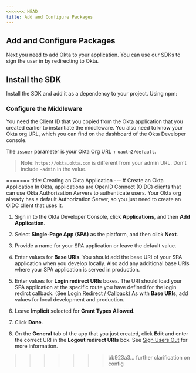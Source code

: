 ```yaml
---
<<<<<<< HEAD
title: Add and Configure Packages
---
```

## Add and Configure Packages

Next you need to add Okta to your application. You can use our SDKs to sign the user in by redirecting to Okta.

## Install the SDK
Install the SDK and add it as a dependency to your project. Using npm:

<StackSelector snippet="installsdk"/>

### Configure the Middleware

You need the Client ID that you copied from the Okta application that you created earlier to instantiate the middleware. You also need to know your Okta org URL, which you can find on the dashboard of the Okta Developer console.

The `issuer` parameter is your Okta Org URL + `oauth2/default`.

<StackSelector snippet="config"/>

> Note: `https://okta.okta.com` is different from your admin URL. Don't include `-admin` in the value.

<StackSelector snippet="attachcomponentsetc"/>
=======
title: Creating an Okta Application
---
# Create an Okta Application
In Okta, applications are OpenID Connect (OIDC) clients that can use Okta Authorization Aervers to authenticate users. Your Okta org already has a default Authorization Server, so you just need to create an OIDC client that uses it.

1. Sign in to the Okta Developer Console, click **Applications**, and then **Add Application**.
2. Select **Single-Page App (SPA)** as the platform, and then click **Next**.
3. Provide a name for your SPA application or leave the default value.
4. Enter values for **Base URIs**. You should add the base URI of your SPA application when you develop locally. Also add any additional base URIs where your SPA application is served in production.

5. Enter values for **Login redirect URIs** boxes. The URI should load your SPA application at the specific route you have defined for the login redirct callback. (See [Login Redirect / Callback](login-redirect-callback)) As with **Base URIs**, add values for local development and production.

6. Leave **Implicit** selected for **Grant Types Allowed**.
7. Click **Done**.
8. On the **General** tab of the app that you just created, click **Edit** and enter the correct URI in the **Logout redirect URIs** box. See [Sign Users Out](sign-users-outlink) for more information.
>>>>>>> bb923a3... further clarification on config

